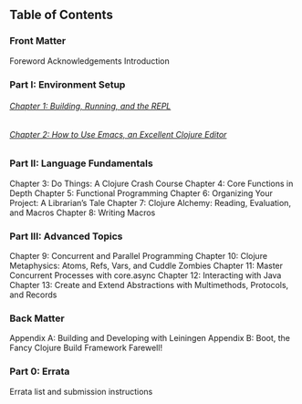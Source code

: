 
## Table of Contents ##

### Front Matter ###

Foreword
Acknowledgements
Introduction

### Part I: Environment Setup ###

###### [Chapter 1: Building, Running, and the REPL](Chapter_1_Building_Running_and_REPL.md) ######
###### [Chapter 2: How to Use Emacs, an Excellent Clojure Editor](Chapter_2_How_To_Use_Emacs_An_Excellent_Clojure_Editor.md) ######

### Part II: Language Fundamentals ###

Chapter 3: Do Things: A Clojure Crash Course
Chapter 4: Core Functions in Depth
Chapter 5: Functional Programming
Chapter 6: Organizing Your Project: A Librarian’s Tale
Chapter 7: Clojure Alchemy: Reading, Evaluation, and Macros
Chapter 8: Writing Macros

### Part III: Advanced Topics ###

Chapter 9: Concurrent and Parallel Programming
Chapter 10: Clojure Metaphysics: Atoms, Refs, Vars, and Cuddle Zombies
Chapter 11: Master Concurrent Processes with core.async
Chapter 12: Interacting with Java
Chapter 13: Create and Extend Abstractions with Multimethods, Protocols, and Records

### Back Matter ###

Appendix A: Building and Developing with Leiningen
Appendix B: Boot, the Fancy Clojure Build Framework
Farewell!

### Part 0: Errata ###

Errata list and submission instructions
